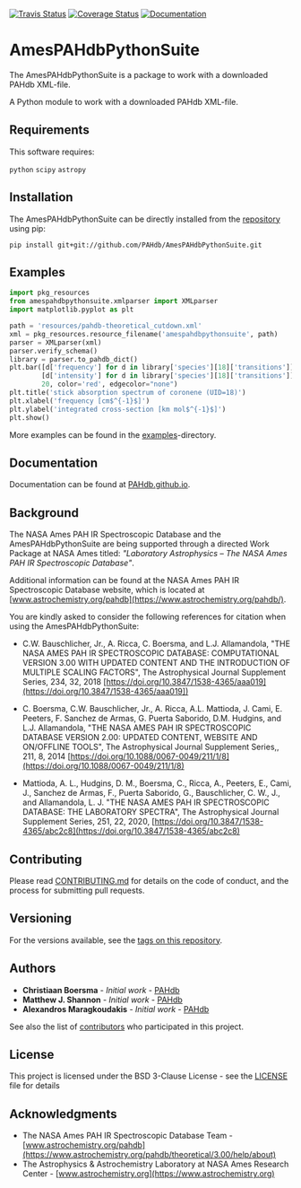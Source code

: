 [![Travis Status](https://img.shields.io/travis/com/PAHdb/AmesPAHdbPythonSuite)](https://app.travis-ci.com/github/PAHdb/AmesPAHdbPythonSuite) [![Coverage Status]( https://codecov.io/gh/PAHdb/AmesPAHdbPythonSuite/graph/badge.svg)](https://codecov.io/gh/PAHdb/AmesPAHdbPythonSuite) [![Documentation](https://img.shields.io/badge/docs-available-brightgreen.svg)](https://pahdb.github.io/AmesPAHdbPythonSuite/)

# AmesPAHdbPythonSuite

The AmesPAHdbPythonSuite is a package to work with a downloaded PAHdb
XML-file.

A Python module to work with a downloaded PAHdb XML-file.

## Requirements

This software requires:

``python``
``scipy``
``astropy``

## Installation

The AmesPAHdbPythonSuite can be directly installed from the
[repository](https://github.com/PAHdb/AmesPAHdbPythonSuite) using pip:

``pip install git+git://github.com/PAHdb/AmesPAHdbPythonSuite.git``

## Examples

```python
import pkg_resources
from amespahdbpythonsuite.xmlparser import XMLparser
import matplotlib.pyplot as plt

path = 'resources/pahdb-theoretical_cutdown.xml'
xml = pkg_resources.resource_filename('amespahdbpythonsuite', path)
parser = XMLparser(xml)
parser.verify_schema()
library = parser.to_pahdb_dict()
plt.bar([d['frequency'] for d in library['species'][18]['transitions']],
        [d['intensity'] for d in library['species'][18]['transitions']],
        20, color='red', edgecolor="none")
plt.title('stick absorption spectrum of coronene (UID=18)')
plt.xlabel('frequency [cm$^{-1}$]')
plt.ylabel('integrated cross-section [km mol$^{-1}$]')
plt.show()
```

More examples can be found in the
[examples](examples)-directory.

## Documentation

Documentation can be found at
[PAHdb.github.io](https://PAHdb.github.io).

## Background

The NASA Ames PAH IR Spectroscopic Database and the
AmesPAHdbPythonSuite are being supported through a directed Work
Package at NASA Ames titled: *"Laboratory Astrophysics – The NASA Ames
PAH IR Spectroscopic Database"*.

Additional information can be found at the NASA Ames PAH IR
Spectroscopic Database website, which is located at
[www.astrochemistry.org/pahdb](https://www.astrochemistry.org/pahdb/).

You are kindly asked to consider the following references for citation
when using the AmesPAHdbPythonSuite:

* C.W. Bauschlicher, Jr., A. Ricca, C. Boersma, and
  L.J. Allamandola, "THE NASA AMES PAH IR SPECTROSCOPIC DATABASE:
  COMPUTATIONAL VERSION 3.00 WITH UPDATED CONTENT AND THE
  INTRODUCTION OF MULTIPLE SCALING FACTORS", The Astrophysical
  Journal Supplement Series, 234, 32, 2018
  [https://doi.org/10.3847/1538-4365/aaa019](https://doi.org/10.3847/1538-4365/aaa019])

* C. Boersma, C.W. Bauschlicher, Jr., A. Ricca, A.L. Mattioda,
  J. Cami, E. Peeters, F. Sanchez de Armas, G. Puerta Saborido,
  D.M. Hudgins, and L.J. Allamandola, "THE NASA AMES PAH IR
  SPECTROSCOPIC DATABASE VERSION 2.00: UPDATED CONTENT, WEBSITE AND
  ON/OFFLINE TOOLS", The Astrophysical Journal Supplement Series,, 211, 8, 2014 [https://doi.org/10.1088/0067-0049/211/1/8](https://doi.org/10.1088/0067-0049/211/1/8)

* Mattioda, A. L., Hudgins, D. M., Boersma, C., Ricca, A.,
  Peeters, E., Cami, J., Sanchez de Armas, F., Puerta Saborido,
  G., Bauschlicher, C. W., J., and Allamandola, L. J. "THE NASA
  AMES PAH IR SPECTROSCOPIC DATABASE: THE LABORATORY SPECTRA", The
  Astrophysical Journal Supplement Series, 251, 22, 2020,
  [https://doi.org/10.3847/1538-4365/abc2c8](https://doi.org/10.3847/1538-4365/abc2c8)

## Contributing

Please read [CONTRIBUTING.md](CONTRIBUTING.md) for details on the code
of conduct, and the process for submitting pull requests.

## Versioning

For the versions available, see the [tags on this
repository](https://github.com/pahdb/amespahdbpythonsuite/tags).

## Authors

* **Christiaan Boersma** - *Initial work* - [PAHdb](https://github.com/pahdb)
* **Matthew J. Shannon** - *Initial work* - [PAHdb](https://github.com/pahdb)
* **Alexandros Maragkoudakis** - *Initial work* - [PAHdb](https://github.com/pahdb)

See also the list of [contributors](CONTRIBUTORS.md) who participated
in this project.

## License

This project is licensed under the BSD 3-Clause License - see the
[LICENSE](LICENSE) file for details

## Acknowledgments

* The NASA Ames PAH IR Spectroscopic Database Team -
  [www.astrochemistry.org/pahdb](https://www.astrochemistry.org/pahdb/theoretical/3.00/help/about)
* The Astrophysics & Astrochemistry Laboratory at NASA Ames Research
  Center - [www.astrochemistry.org](https://www.astrochemistry.org)
